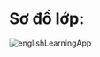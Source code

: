 # Sơ đồ lớp:

![englishLearningApp](https://github.com/VietAnhNguyenNam/English-Learning-App/assets/120655630/28be50ef-110b-4c2f-85fb-9215a0e7b961)
